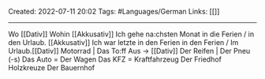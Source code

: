 Created: 2022-07-11 20:02
Tags: #Languages/German 
Links: [[]]
___

Wo [[Dativ]]
Wohin [[Akkusativ]]
Ich  gehe na:chsten Monat in die  Ferien / in den Urlaub. [[Akkusativ]]
Ich war letzte in den Ferien in den Ferien / Im Urlaub.[[Dativ]]
Motorrad | Das To:ff
Aus -> [[Dativ]]
Der Reifen | Der Pneu (-s)
Das Auto = Der Wagen
Das KFZ = Kraftfahrzeug
Der Friedhof
Holzkreuze
Der Bauernhof
